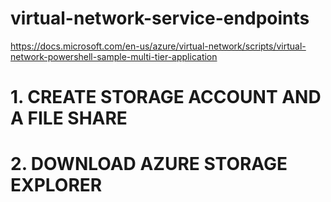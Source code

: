 # virtual-network-service-endpoints

https://docs.microsoft.com/en-us/azure/virtual-network/scripts/virtual-network-powershell-sample-multi-tier-application

# 1. CREATE STORAGE ACCOUNT AND A FILE SHARE
# 2. DOWNLOAD AZURE STORAGE EXPLORER 

